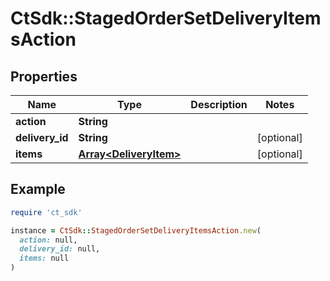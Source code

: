 # CtSdk::StagedOrderSetDeliveryItemsAction

## Properties

| Name | Type | Description | Notes |
| ---- | ---- | ----------- | ----- |
| **action** | **String** |  |  |
| **delivery_id** | **String** |  | [optional] |
| **items** | [**Array&lt;DeliveryItem&gt;**](DeliveryItem.md) |  | [optional] |

## Example

```ruby
require 'ct_sdk'

instance = CtSdk::StagedOrderSetDeliveryItemsAction.new(
  action: null,
  delivery_id: null,
  items: null
)
```

